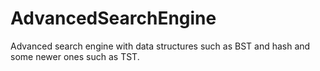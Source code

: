# AdvancedSearchEngine
Advanced search engine with data structures such as BST and hash and some newer ones such as TST.
